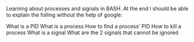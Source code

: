 Learning about processes and signals in BASH. At the end l should be able to explain the folling without the help of google:

What is a PID
What is a process
How to find a process’ PID
How to kill a process
What is a signal
What are the 2 signals that cannot be ignored